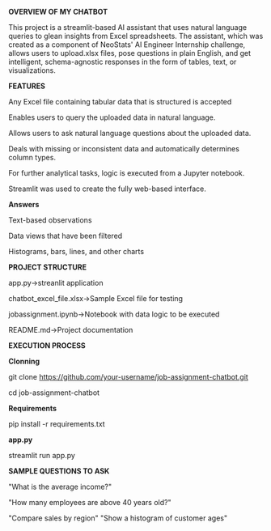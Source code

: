 **OVERVIEW OF MY CHATBOT**

This project is a streamlit-based AI assistant that uses natural language queries to glean insights from Excel spreadsheets. The assistant, which was created as a component of NeoStats' AI Engineer Internship challenge, allows users to upload.xlsx files, pose questions in plain English, and get intelligent, schema-agnostic responses in the form of tables, text, or visualizations.

**FEATURES**

Any Excel file containing tabular data that is structured is accepted

Enables users to query the uploaded data in natural language.

Allows users to ask natural language questions about the uploaded data.

Deals with missing or inconsistent data and automatically determines column types.

For further analytical tasks, logic is executed from a Jupyter notebook.

Streamlit was used to create the fully web-based interface.

**Answers**

Text-based observations

Data views that have been filtered

Histograms, bars, lines, and other charts

**PROJECT STRUCTURE**

app.py->streanlit application

chatbot_excel_file.xlsx->Sample Excel file for testing

jobassignment.ipynb->Notebook with data logic to be executed

README.md->Project documentation

**EXECUTION PROCESS**

**Clonning**

git clone https://github.com/your-username/job-assignment-chatbot.git

cd job-assignment-chatbot

**Requirements**

pip install -r requirements.txt

**app.py**

streamlit run app.py


**SAMPLE QUESTIONS TO ASK**

"What is the average income?"

"How many employees are above 40 years old?"

"Compare sales by region"
"Show a histogram of customer ages"



